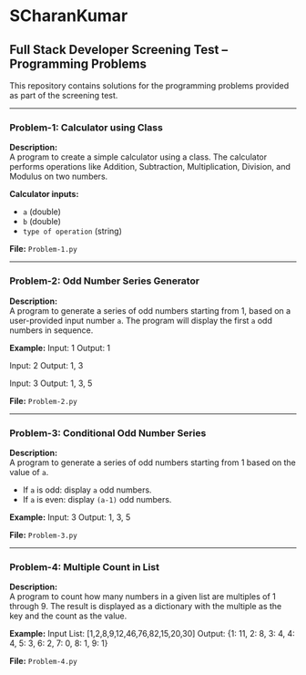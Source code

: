 # SCharanKumar

## Full Stack Developer Screening Test – Programming Problems

This repository contains solutions for the programming problems provided as part of the screening test.

---

### **Problem-1: Calculator using Class**
**Description:**  
A program to create a simple calculator using a class. The calculator performs operations like Addition, Subtraction, Multiplication, Division, and Modulus on two numbers.

**Calculator inputs:**
- `a` (double)
- `b` (double)
- `type of operation` (string)

**File:** `Problem-1.py`

---

### **Problem-2: Odd Number Series Generator**
**Description:**  
A program to generate a series of odd numbers starting from 1, based on a user-provided input number `a`. The program will display the first `a` odd numbers in sequence.

**Example:**
Input: 1
Output: 1

Input: 2
Output: 1, 3

Input: 3
Output: 1, 3, 5

**File:** `Problem-2.py`

---

### **Problem-3: Conditional Odd Number Series**
**Description:**  
A program to generate a series of odd numbers starting from 1 based on the value of `a`.
- If `a` is odd: display `a` odd numbers.
- If `a` is even: display `(a-1)` odd numbers.

**Example:**
Input: 3
Output: 1, 3, 5

**File:** `Problem-3.py`

---

### **Problem-4: Multiple Count in List**
**Description:**  
A program to count how many numbers in a given list are multiples of 1 through 9. The result is displayed as a dictionary with the multiple as the key and the count as the value.

**Example:**
Input List: [1,2,8,9,12,46,76,82,15,20,30]
Output:
{1: 11, 2: 8, 3: 4, 4: 4, 5: 3, 6: 2, 7: 0, 8: 1, 9: 1}

**File:** `Problem-4.py`

